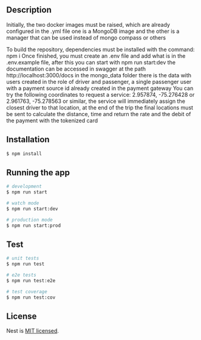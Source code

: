 ## Description

Initially, the two docker images must be raised, which are already configured in the .yml file
one is a MongoDB image and the other is a manager that can be used instead of mongo compass or others

To build the repository, dependencies must be installed with the command: npm i
Once finished, you must create an .env file and add what is in the .env.example file, after this you can start with npm run start:dev
the documentation can be accessed in swagger at the path http://localhost:3000/docs
in the mongo_data folder there is the data with users created in the role of driver and passenger, a single passenger user with a payment source id already created in the payment gateway
You can try the following coordinates to request a service: 2.957874, -75.276428 or 2.961763, -75.278563 or similar, the service will immediately assign the closest driver to that location, at the end of the trip the final locations must be sent to calculate the distance, time and return the rate and the debit of the payment with the tokenized card

## Installation

```bash
$ npm install
```

## Running the app

```bash
# development
$ npm run start

# watch mode
$ npm run start:dev

# production mode
$ npm run start:prod
```

## Test

```bash
# unit tests
$ npm run test

# e2e tests
$ npm run test:e2e

# test coverage
$ npm run test:cov
```

## License

Nest is [MIT licensed](LICENSE).
